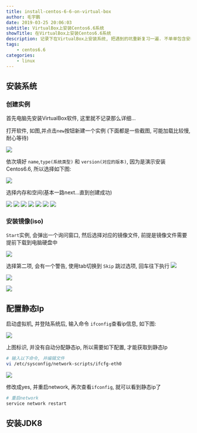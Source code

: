 ```yaml
---
title: install-centos-6-6-on-virtual-box
author: 毛宇鹏
date: 2019-03-25 20:06:03
subtitle: VirtualBox上安装Centos6.6系统
showTitle: 在VirtualBox上安装Centos6.6系统
description: 记录下在VirtualBox上安装系统, 把遇到的坑重新复习一遍. 不单单包含安装内容, 还包括Centos6.6配置静态ip,Centos6.6安装配置jdk等知识点
tags:
    - centos6.6
categories:
    - linux
---
```


## 安装系统

### 创建实例
首先电脑先安装VirtualBox软件, 这里就不记录那么详细...

打开软件, 如图,并点击`new`按钮新建一个实例 (下面都是一些截图, 可能加载比较慢, 耐心等待)

![](http://qiniu.maoyupeng.club/15535158498924.jpg)

依次填好 `name`,`type(系统类型)` 和 `version(对应的版本)`, 因为是演示安装 Centos6.6, 所以选择如下图:

![](http://qiniu.maoyupeng.club/15535162452911.jpg)

选择内存和空间(基本一路next...直到创建成功)

![](http://qiniu.maoyupeng.club/15535162452911.jpg)
![](http://qiniu.maoyupeng.club/15535165415134.jpg)
![](http://qiniu.maoyupeng.club/15535165621763.jpg)
![](http://qiniu.maoyupeng.club/15535165759996.jpg)
![](http://qiniu.maoyupeng.club/15535165931790.jpg)
![](http://qiniu.maoyupeng.club/15535166127193.jpg)
![](http://qiniu.maoyupeng.club/15535166559413.jpg)

### 安装镜像(iso)

`Start`实例, 会弹出一个询问窗口, 然后选择对应的镜像文件, 前提是镜像文件需要提前下载到电脑硬盘中

![](http://qiniu.maoyupeng.club/15535170264417.jpg)

选择第二项, 会有一个警告, 使用tab切换到 `Skip` 跳过选项, 回车往下执行
![](http://qiniu.maoyupeng.club/15535172811722.jpg)

![](http://qiniu.maoyupeng.club/15535173676951.jpg)

![](http://qiniu.maoyupeng.club/ScreenFlow.2019-03-25%2021_36_16.gif)

## 配置静态Ip

启动虚拟机, 并登陆系统后, 输入命令 `ifconfig`查看ip信息, 如下图:

![](http://qiniu.maoyupeng.club/15535212588330.jpg)

上图标识, 并没有自动分配静态ip, 所以需要如下配置, 才能获取到静态Ip

```bash
# 输入以下命令, 并编辑文件
vi /etc/sysconfig/network-scripts/ifcfg-eth0
```
![](http://qiniu.maoyupeng.club/15535214706837.jpg)

修改成yes, 并重启network, 再次查看`ifconfig`, 就可以看到静态ip了

```bash
# 重启network
service network restart
```

## 安装JDK8
